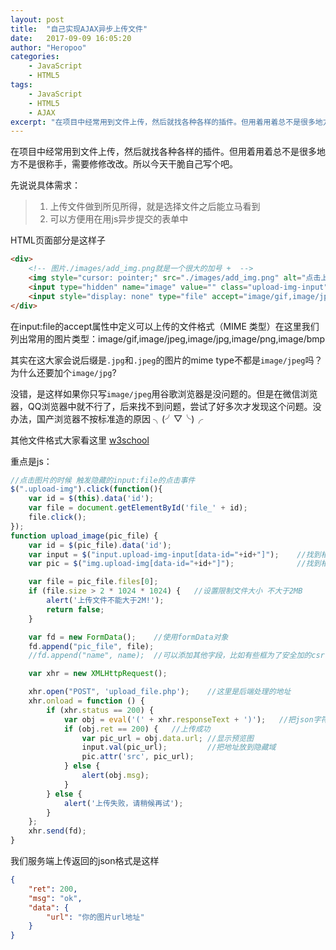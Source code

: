 ```yaml
---
layout: post
title:  "自己实现AJAX异步上传文件"
date:   2017-09-09 16:05:20
author: "Heropoo"
categories: 
    - JavaScript
    - HTML5
tags:
    - JavaScript
    - HTML5
    - AJAX  
excerpt: "在项目中经常用到文件上传，然后就找各种各样的插件。但用着用着总不是很多地方不是很称手，需要修修改改。所以今天干脆自己写个吧"
---
```

在项目中经常用到文件上传，然后就找各种各样的插件。但用着用着总不是很多地方不是很称手，需要修修改改。所以今天干脆自己写个吧。

先说说具体需求：
> 1. 上传文件做到所见所得，就是选择文件之后能立马看到 
> 2. 可以方便用在用js异步提交的表单中

HTML页面部分是这样子
```html
<div>
    <!-- 图片./images/add_img.png就是一个很大的加号 +  -->
    <img style="cursor: pointer;" src="./images/add_img.png" alt="点击上传" width="100" title="点击上传" class="upload-img" data-id="img">
    <input type="hidden" name="image" value="" class="upload-img-input" data-id="img">
    <input style="display: none" type="file" accept="image/gif,image/jpeg,image/jpg,image/png,image/bmp" name="file" id="file_img" data-id="img" onchange="upload_image(this);">
</div>
```

在input:file的accept属性中定义可以上传的文件格式（MIME 类型）在这里我们列出常用的图片类型：image/gif,image/jpeg,image/jpg,image/png,image/bmp

其实在这大家会说后缀是`.jpg`和`.jpeg`的图片的mime type不都是`image/jpeg`吗？为什么还要加个`image/jpg`?

没错，是这样如果你只写`image/jpeg`用谷歌浏览器是没问题的。但是在微信浏览器，QQ浏览器中就不行了，后来找不到问题，尝试了好多次才发现这个问题。没办法，国产浏览器不按标准造的原因 ╮(╯▽╰)╭

其他文件格式大家看这里  [w3school](http://www.w3school.com.cn/media/media_mimeref.asp) 

重点是js：
```javascript
//点击图片的时候 触发隐藏的input:file的点击事件
$(".upload-img").click(function(){
    var id = $(this).data('id');
    var file = document.getElementById('file_' + id);
    file.click();
});
function upload_image(pic_file) {
    var id = $(pic_file).data('id');
    var input = $("input.upload-img-input[data-id="+id+"]");    //找到相应的隐藏域
    var pic = $("img.upload-img[data-id="+id+"]");              //找到相应的预览图片

    var file = pic_file.files[0];
    if (file.size > 2 * 1024 * 1024) {   //设置限制文件大小 不大于2MB
        alert('上传文件不能大于2M!');
        return false;
    }

    var fd = new FormData();    //使用formData对象
    fd.append("pic_file", file);
    //fd.append("name", name);  //可以添加其他字段，比如有些框为了安全加的csrf_token

    var xhr = new XMLHttpRequest();

    xhr.open("POST", 'upload_file.php');    //这里是后端处理的地址
    xhr.onload = function () {
        if (xhr.status == 200) {
            var obj = eval('(' + xhr.responseText + ')');   //把json字符串转换成js对象
            if (obj.ret == 200) {   //上传成功
                var pic_url = obj.data.url; //显示预览图
                input.val(pic_url);         //把地址放到隐藏域
                pic.attr('src', pic_url);
            } else {
                alert(obj.msg);
            }
        } else {
            alert('上传失败，请稍候再试');
        }
    };
    xhr.send(fd);
}
```

我们服务端上传返回的json格式是这样
```json
{
    "ret": 200,
    "msg": "ok",
    "data": {
        "url": "你的图片url地址"
    }
}
```


